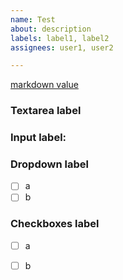 ```yaml
---
name: Test
about: description
labels: label1, label2
assignees: user1, user2

---
```


[markdown value](https://example.com)

### Textarea label

<!--
textarea description
-->

### Input label: 

### Dropdown label

- [ ] a
- [ ] b

### Checkboxes label

- [ ] a
- [ ] b

